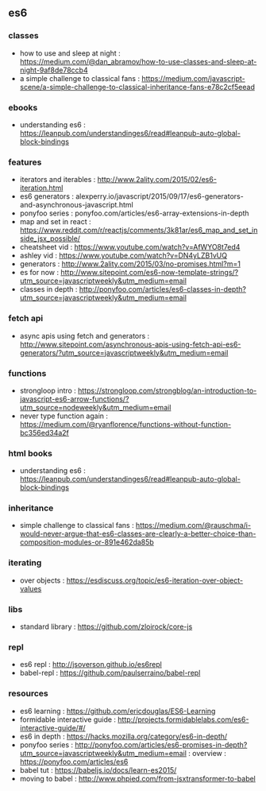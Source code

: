 ## es6   

### classes
- how to use and sleep at night : https://medium.com/@dan_abramov/how-to-use-classes-and-sleep-at-night-9af8de78ccb4
- a simple challenge to classical fans : https://medium.com/javascript-scene/a-simple-challenge-to-classical-inheritance-fans-e78c2cf5eead

### ebooks
- understanding es6 : https://leanpub.com/understandinges6/read#leanpub-auto-global-block-bindings

### features
- iterators and iterables : http://www.2ality.com/2015/02/es6-iteration.html                                                                                                
- es6 generators : alexperry.io/javascript/2015/09/17/es6-generators-and-asynchronous-javascript.html                                                                       
- ponyfoo series : ponyfoo.com/articles/es6-array-extensions-in-depth                                                                                                       
- map and set in react : https://www.reddit.com/r/reactjs/comments/3k81ar/es6_map_and_set_inside_jsx_possible/                                                              
- cheatsheet vid : https://www.youtube.com/watch?v=AfWYO8t7ed4                                                                                                              
- ashley vid : https://www.youtube.com/watch?v=DN4yLZB1vUQ                                                                                                                  
- generators : http://www.2ality.com/2015/03/no-promises.html?m=1                                                                                                           
- es for now : http://www.sitepoint.com/es6-now-template-strings/?utm_source=javascriptweekly&utm_medium=email                                                              
- classes in depth : http://ponyfoo.com/articles/es6-classes-in-depth?utm_source=javascriptweekly&utm_medium=email                                                          

### fetch api
- async apis using fetch and generators : http://www.sitepoint.com/asynchronous-apis-using-fetch-api-es6-generators/?utm_source=javascriptweekly&utm_medium=email

### functions
- strongloop intro : https://strongloop.com/strongblog/an-introduction-to-javascript-es6-arrow-functions/?utm_source=nodeweekly&utm_medium=email
- never type function again : https://medium.com/@ryanflorence/functions-without-function-bc356ed34a2f

### html books
- understanding es6 : https://leanpub.com/understandinges6/read#leanpub-auto-global-block-bindings

### inheritance
- simple challenge to classical fans : https://medium.com/@rauschma/i-would-never-argue-that-es6-classes-are-clearly-a-better-choice-than-composition-modules-or-891e462da85b

### iterating
- over objects : https://esdiscuss.org/topic/es6-iteration-over-object-values

### libs
- standard library : https://github.com/zloirock/core-js

### repl
- es6 repl : http://jsoverson.github.io/es6repl
- babel-repl : https://github.com/paulserraino/babel-repl

### resources
- es6 learning : https://github.com/ericdouglas/ES6-Learning
- formidable interactive guide : http://projects.formidablelabs.com/es6-interactive-guide/#/
- es6 in depth : https://hacks.mozilla.org/category/es6-in-depth/
- ponyfoo series : http://ponyfoo.com/articles/es6-promises-in-depth?utm_source=javascriptweekly&utm_medium=email : overview : https://ponyfoo.com/articles/es6
- babel tut : https://babeljs.io/docs/learn-es2015/
- moving to babel : http://www.phpied.com/from-jsxtransformer-to-babel
